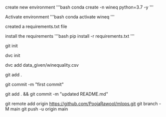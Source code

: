 create new environment
'''bash
conda create -n wineq python=3.7 -y
'''

Activate environment
'''bash
conda activate wineq
'''

created a requirements.txt file

install the requirements
'''bash
pip install -r requirements.txt
'''

git init

dvc init

dvc add data_given/winequality.csv

git add .

git commit -m "first commit"

git add . && git commit -m "updated README.md"

git remote add origin https://github.com/PoojaRawool/mlops.git
git branch -M main
git push -u origin main

